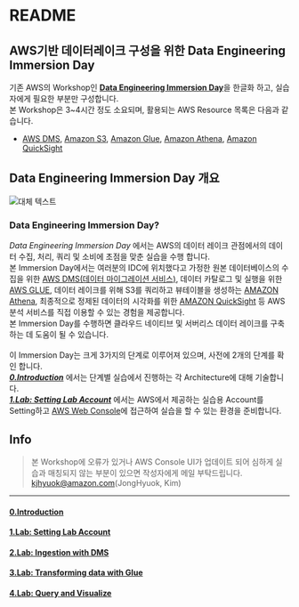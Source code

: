 # README

## AWS기반 데이터레이크 구성을 위한 Data Engineering Immersion Day

기존 AWS의 Workshop인 [**Data Engineering Immersion Day**](https://catalog.us-east-1.prod.workshops.aws/workshops/976050cc-0606-4b23-b49f-ca7b8ac4b153/en-US/)을 한글화 하고, 실습자에게 필요한 부분만 구성합니다.\
본 Workshop은 3\~4시간 정도 소요되며, 활용되는 AWS Resource 목록은 다음과 같습니다.

* [AWS DMS](https://aws.amazon.com/ko/dms/), [Amazon S3](https://aws.amazon.com/ko/s3/), [Amazon Glue](https://aws.amazon.com/ko/glue/), [Amazon Athena](https://aws.amazon.com/ko/athena/), [Amazon QuickSight](https://aws.amazon.com/ko/quicksight/)

## Data Engineering Immersion Day 개요

![대체 텍스트](images/intro.png)

### Data Engineering Immersion Day?

*Data Engineering Immersion Day* 에서는 AWS의 데이터 레이크 관점에서의 데이터 수집, 처리, 쿼리 및 소비에 초점을 맞춘 실습을 수행 합니다.\
본 Immersion Day에서는 여러분의 IDC에 위치했다고 가정한 원본 데이터베이스의 수집을 위한 [AWS DMS(데이터 마이그레이션 서비스)](https://docs.aws.amazon.com/ko\_kr/dms/latest/userguide/Welcome.html), 데이터 카탈로그 및 실행을 위한 [AWS GLUE](https://docs.aws.amazon.com/ko\_kr/glue/latest/dg/what-is-glue.html), 데이터 레이크를 위해 S3를 쿼리하고 뷰테이블을 생성하는 [AMAZON Athena](https://docs.aws.amazon.com/ko\_kr/athena/latest/ug/what-is.html), 최종적으로 정제된 데이터의 시각화를 위한 [AMAZON QuickSight](https://aws.amazon.com/ko/quicksight/) 등 AWS 분석 서비스를 직접 이용할 수 있는 경험을 제공합니다.\
본 Immersion Day를 수행하면 클라우드 네이티브 및 서버리스 데이터 레이크를 구축하는 데 도움이 될 수 있습니다.\
\
이 Immersion Day는 크게 3가지의 단계로 이루어져 있으며, 사전에 2개의 단계를 확인 합니다.\
[_**0.Introduction**_](detail/introduction.md) 에서는 단계별 실습에서 진행하는 각 Architecture에 대해 기술합니다.\
[_**1.Lab: Setting Lab Account**_](detail/1.lab-settinglabaccount.md) 에서는 AWS에서 제공하는 실습용 Account를 Setting하고 [AWS Web Console](https://signin.aws.amazon.com/signin?redirect\_uri=https%3A%2F%2Fconsole.aws.amazon.com%2Fconsole%2Fhome%3FhashArgs%3D%2523%26isauthcode%3Dtrue%26state%3DhashArgsFromTB\_us-west-2\_fb2cdefd242e800d\&client\_id=arn%3Aaws%3Asignin%3A%3A%3Aconsole%2Fcanvas\&forceMobileApp=0\&code\_challenge=\_L\_92-86xjANu4YyDZwXJj--tPwQK81v471vY05aM08\&code\_challenge\_method=SHA-256)에 접근하여 실습을 할 수 있는 환경을 준비합니다.

## Info
> 본 Workshop에 오류가 있거나 AWS Console UI가 업데이트 되어 심하게 실습과 매칭되지 않는 부분이 있으면 작성자에게 메일 부탁드립니다.
> kjhyuok@amazon.com(JongHyuok, Kim)

***

#### [0.Introduction](detail/introduction.md)

#### [1.Lab: Setting Lab Account](detail/1.lab-settinglabaccount.md)

#### [2.Lab: Ingestion with DMS](2.labingestionwithdms/)

#### [3.Lab: Transforming data with Glue](detail/3.labtransformingdatawithglue)

#### [4.Lab: Query and Visualize](detail/4.lab-querynvisualize)

